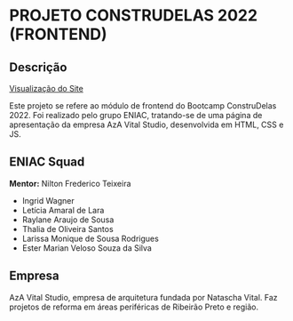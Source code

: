 # PROJETO CONSTRUDELAS 2022 (FRONTEND)

## Descrição

[Visualização do Site](https://dindinha.github.io/azavital/servicos.html)

Este projeto se refere ao módulo de frontend do Bootcamp ConstruDelas 2022. Foi realizado pelo grupo ENIAC, tratando-se de uma página de apresentação da empresa AzA Vital Studio, desenvolvida em HTML, CSS e JS.

## ENIAC Squad

**Mentor:** Nilton Frederico Teixeira

- Ingrid Wagner
- Letícia Amaral de Lara
- Raylane Araujo de Sousa
- Thalia de Oliveira Santos
- Larissa Monique de Sousa Rodrigues
- Ester Marian Veloso Souza da Silva

## Empresa

AzA Vital Studio, empresa de arquitetura fundada por Natascha Vital. Faz projetos de reforma em áreas periféricas de Ribeirão Preto e região.
